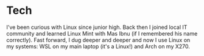 # Tech

I've been curious with Linux since junior high. Back then I joined local IT
community and learned Linux Mint with Mas Ibnu (if I remembered his name
correctly). Fast forward, I dug deeper and deeper and now I use Linux on my
systems: WSL on my main laptop (it's a Linux!) and Arch on my X270.

